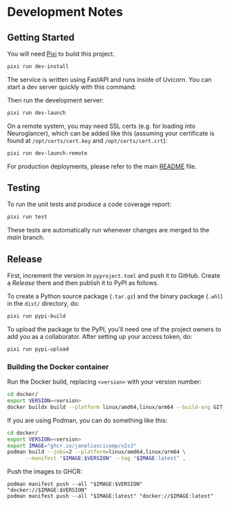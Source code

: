 # Development Notes

## Getting Started

You will need [Pixi](https://pixi.sh/latest/) to build this project.

```bash
pixi run dev-install
```

The service is written using FastAPI and runs inside of Uvicorn. You can start a dev server quickly with this command:

Then run the development server:

```bash
pixi run dev-launch
```

On a remote system, you may need SSL certs (e.g. for loading into Neuroglancer), which can be added like this (assuming your certificate is found at `/opt/certs/cert.key` and `/opt/certs/cert.crt`):

```bash
pixi run dev-launch-remote
```

For production deployments, please refer to the main [README](../README.md) file.


## Testing

To run the unit tests and produce a code coverage report:

```bash
pixi run test
```

These tests are automatically run whenever changes are merged to the *main* branch.

## Release

First, increment the version in `pyproject.toml` and push it to GitHub. Create a *Release* there and then publish it to PyPI as follows.

To create a Python source package (`.tar.gz`) and the binary package (`.whl`) in the `dist/` directory, do:

```bash
pixi run pypi-build
```

To upload the package to the PyPI, you'll need one of the project owners to add you as a collaborator. After setting up your access token, do:

```bash
pixi run pypi-upload
```

### Building the Docker container

Run the Docker build, replacing `<version>` with your version number:

```bash
cd docker/
export VERSION=<version>
docker buildx build --platform linux/amd64,linux/arm64 --build-arg GIT_TAG=$VERSION -t ghcr.io/janeliascicomp/x2s3:$VERSION -t ghcr.io/janeliascicomp/x2s3:latest --push .
```

If you are using Podman, you can do something like this:

```bash
cd docker/
export VERSION=<version>
export IMAGE="ghcr.io/janeliascicomp/x2s3"
podman build --jobs=2 --platform=linux/amd64,linux/arm64 \
      --manifest "$IMAGE:$VERSION" --tag "$IMAGE:latest" .
```

Push the images to GHCR:
```
podman manifest push --all "$IMAGE:$VERSION" "docker://$IMAGE:$VERSION"
podman manifest push --all "$IMAGE:latest" "docker://$IMAGE:latest"
```
